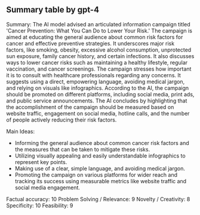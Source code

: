 ## Summary table by gpt-4
Summary: 
The AI model advised an articulated information campaign titled 'Cancer Prevention: What You Can Do to Lower Your Risk.' The campaign is aimed at educating the general audience about common risk factors for cancer and effective preventive strategies. It underscores major risk factors, like smoking, obesity, excessive alcohol consumption, unprotected sun exposure, family cancer history, and certain infections. It also discusses ways to lower cancer risks such as maintaining a healthy lifestyle, regular vaccination, and cancer screenings. The campaign stresses how important it is to consult with healthcare professionals regarding any concerns. It suggests using a direct, empowering language, avoiding medical jargon, and relying on visuals like infographics. According to the AI, the campaign should be promoted on different platforms, including social media, print ads, and public service announcements. The AI concludes by highlighting that the accomplishment of the campaign should be measured based on website traffic, engagement on social media, hotline calls, and the number of people actively reducing their risk factors.

Main Ideas: 
- Informing the general audience about common cancer risk factors and the measures that can be taken to mitigate these risks.
- Utilizing visually appealing and easily understandable infographics to represent key points.
- Making use of a clear, simple language, and avoiding medical jargon.
- Promoting the campaign on various platforms for wider reach and tracking its success using measurable metrics like website traffic and social media engagement.

Factual accuracy: 10
Problem Solving / Relevance: 9
Novelty / Creativity: 8
Specificity: 10
Feasibility: 9